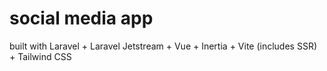 # social media app

built with Laravel + Laravel Jetstream + Vue + Inertia + Vite (includes SSR) + Tailwind CSS
